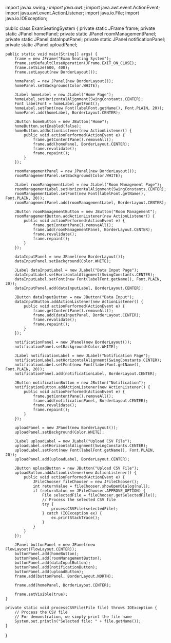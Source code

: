 import javax.swing.*;
import java.awt.*;
import java.awt.event.ActionEvent;
import java.awt.event.ActionListener;
import java.io.File;
import java.io.IOException;

public class ExamSeatingSystem {
    private static JFrame frame;
    private static JPanel homePanel;
    private static JPanel roomManagementPanel;
    private static JPanel dataInputPanel;
    private static JPanel notificationPanel;
    private static JPanel uploadPanel;

    public static void main(String[] args) {
        frame = new JFrame("Exam Seating System");
        frame.setDefaultCloseOperation(JFrame.EXIT_ON_CLOSE);
        frame.setSize(600, 400);
        frame.setLayout(new BorderLayout());

        homePanel = new JPanel(new BorderLayout());
        homePanel.setBackground(Color.WHITE);

        JLabel homeLabel = new JLabel("Home Page");
        homeLabel.setHorizontalAlignment(SwingConstants.CENTER);
        Font labelFont = homeLabel.getFont();
        homeLabel.setFont(new Font(labelFont.getName(), Font.PLAIN, 20));
        homePanel.add(homeLabel, BorderLayout.CENTER);

        JButton homeButton = new JButton("Home");
        homeButton.setEnabled(false);
        homeButton.addActionListener(new ActionListener() {
            public void actionPerformed(ActionEvent e) {
                frame.getContentPane().removeAll();
                frame.add(homePanel, BorderLayout.CENTER);
                frame.revalidate();
                frame.repaint();
            }
        });

        roomManagementPanel = new JPanel(new BorderLayout());
        roomManagementPanel.setBackground(Color.WHITE);

        JLabel roomManagementLabel = new JLabel("Room Management Page");
        roomManagementLabel.setHorizontalAlignment(SwingConstants.CENTER);
        roomManagementLabel.setFont(new Font(labelFont.getName(), Font.PLAIN, 20));
        roomManagementPanel.add(roomManagementLabel, BorderLayout.CENTER);

        JButton roomManagementButton = new JButton("Room Management");
        roomManagementButton.addActionListener(new ActionListener() {
            public void actionPerformed(ActionEvent e) {
                frame.getContentPane().removeAll();
                frame.add(roomManagementPanel, BorderLayout.CENTER);
                frame.revalidate();
                frame.repaint();
            }
        });

        dataInputPanel = new JPanel(new BorderLayout());
        dataInputPanel.setBackground(Color.WHITE);

        JLabel dataInputLabel = new JLabel("Data Input Page");
        dataInputLabel.setHorizontalAlignment(SwingConstants.CENTER);
        dataInputLabel.setFont(new Font(labelFont.getName(), Font.PLAIN, 20));
        dataInputPanel.add(dataInputLabel, BorderLayout.CENTER);

        JButton dataInputButton = new JButton("Data Input");
        dataInputButton.addActionListener(new ActionListener() {
            public void actionPerformed(ActionEvent e) {
                frame.getContentPane().removeAll();
                frame.add(dataInputPanel, BorderLayout.CENTER);
                frame.revalidate();
                frame.repaint();
            }
        });

        notificationPanel = new JPanel(new BorderLayout());
        notificationPanel.setBackground(Color.WHITE);

        JLabel notificationLabel = new JLabel("Notification Page");
        notificationLabel.setHorizontalAlignment(SwingConstants.CENTER);
        notificationLabel.setFont(new Font(labelFont.getName(), Font.PLAIN, 20));
        notificationPanel.add(notificationLabel, BorderLayout.CENTER);

        JButton notificationButton = new JButton("Notification");
        notificationButton.addActionListener(new ActionListener() {
            public void actionPerformed(ActionEvent e) {
                frame.getContentPane().removeAll();
                frame.add(notificationPanel, BorderLayout.CENTER);
                frame.revalidate();
                frame.repaint();
            }
        });

        uploadPanel = new JPanel(new BorderLayout());
        uploadPanel.setBackground(Color.WHITE);

        JLabel uploadLabel = new JLabel("Upload CSV File");
        uploadLabel.setHorizontalAlignment(SwingConstants.CENTER);
        uploadLabel.setFont(new Font(labelFont.getName(), Font.PLAIN, 20));
        uploadPanel.add(uploadLabel, BorderLayout.CENTER);

        JButton uploadButton = new JButton("Upload CSV File");
        uploadButton.addActionListener(new ActionListener() {
            public void actionPerformed(ActionEvent e) {
                JFileChooser fileChooser = new JFileChooser();
                int returnValue = fileChooser.showOpenDialog(null);
                if (returnValue == JFileChooser.APPROVE_OPTION) {
                    File selectedFile = fileChooser.getSelectedFile();
                    // Process the selected CSV file
                    try {
                        processCSVFile(selectedFile);
                    } catch (IOException ex) {
                        ex.printStackTrace();
                    }
                }
            }
        });

        JPanel buttonPanel = new JPanel(new FlowLayout(FlowLayout.CENTER));
        buttonPanel.add(homeButton);
        buttonPanel.add(roomManagementButton);
        buttonPanel.add(dataInputButton);
        buttonPanel.add(notificationButton);
        buttonPanel.add(uploadButton);
        frame.add(buttonPanel, BorderLayout.NORTH);

        frame.add(homePanel, BorderLayout.CENTER);

        frame.setVisible(true);
    }

    private static void processCSVFile(File file) throws IOException {
        // Process the CSV file
        // For demonstration, we simply print the file name
        System.out.println("Selected file: " + file.getName());
    }
}
